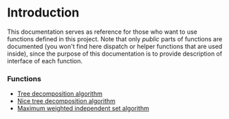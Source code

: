 # Introduction
This documentation serves as reference for those who want to use functions defined in this project. Note that only *public* parts of functions are documented (you won't find here dispatch or helper functions that are used inside), since the purpose of this documentation is to provide description of interface of each function.

### Functions
- [Tree decomposition algorithm](./tree__decomposition_8hpp.html)
- [Nice tree decomposition algorithm](./nice__tree__decomposition_8hpp.html)
- [Maximum weighted independent set algorithm](./max__weighted__independent__set_8hpp.html)